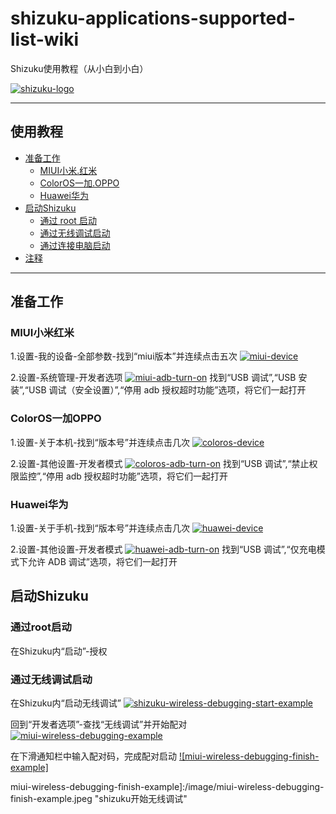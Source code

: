 # shizuku-applications-supported-list-wiki
Shizuku使用教程（从小白到小白）

[![shizuku-logo]](https://shizuku.rikka.app/)

--------------------


## 使用教程

- [准备工作](#准备工作)
  - [MIUI小米.红米](#MIUI小米红米)
  - [ColorOS一加.OPPO](#ColorOS一加OPPO)
  - [Huawei华为](#Huawei华为)
- [启动Shizuku](#启动Shizuku)
  - [通过 root 启动](#通过root启动)
  - [通过无线调试启动](#通过无线调试启动)
  - [通过连接电脑启动](#通过连接电脑启动)
- [注释](#注释)
--------------------

## 准备工作


### MIUI小米红米
1.设置-我的设备-全部参数-找到“miui版本”并连续点击五次
[![miui-device]](https://www.coolapk.com/feed/45300089)

2.设置-系统管理-开发者选项
[![miui-adb-turn-on]](https://www.coolapk.com/feed/45300089)
找到“USB 调试”,“USB 安装”,“USB 调试（安全设置）”,“停用 adb 授权超时功能”选项，将它们一起打开

### ColorOS一加OPPO
1.设置-关于本机-找到“版本号”并连续点击几次
[![coloros-device]](https://www.coolapk.com/feed/46509870)

2.设置-其他设置-开发者模式
[![coloros-adb-turn-on]](https://www.coolapk.com/feed/40627917)
找到“USB 调试”,“禁止权限监控”,“停用 adb 授权超时功能”选项，将它们一起打开

### Huawei华为
1.设置-关于手机-找到“版本号”并连续点击几次
[![huawei-device]](https://www.coolapk.com/feed/46509870)

2.设置-其他设置-开发者模式
[![huawei-adb-turn-on]](https://www.coolapk.com/feed/40627917)
找到“USB 调试”,“仅充电模式下允许 ADB 调试”选项，将它们一起打开

## 启动Shizuku


### 通过root启动
在Shizuku内“启动”-授权

### 通过无线调试启动
在Shizuku内“启动无线调试”
[![shizuku-wireless-debugging-start-example]](https://www.coolapk.com/feed/45300089)

回到“开发者选项”-查找“无线调试”并开始配对
[![miui-wireless-debugging-example]](https://www.coolapk.com/feed/45300089)

在下滑通知栏中输入配对码，完成配对启动
[![miui-wireless-debugging-finish-example]](https://www.coolapk.com/feed/45300089)

[shizuku-logo]:/image/Shizuku-logo.png "shizuku-logo"
[miui-device]:/image/miui-device.jpg "miui打开开发者选项"
[miui-adb-turn-on]:/image/miui-adb-turn-on.jpg "miui打开usb调试"
[coloros-device]:/image/coloros-device.jpeg "coloros打开开发者模式"
[coloros-adb-turn-on]:/image/coloros-adb-turn-on.jpg "coloros打开usb调试"
[huawei-device]:/image/huawei-device.jpg "华为设备打开开发者模式"
[huawei-adb-turn-on]:/image/huawei-adb-turn-on.jpg "华为设备打开usb调试"
[shizuku-wireless-debugging-start-example]:/image/shizuku-wireless-debugging-start-example.jpeg "shizuku开始无线调试"
[miui-wireless-debugging-example]:/image/miui-wireless-debugging-example.jpeg "shizuku开始无线调试"
miui-wireless-debugging-finish-example]:/image/miui-wireless-debugging-finish-example.jpeg "shizuku开始无线调试"